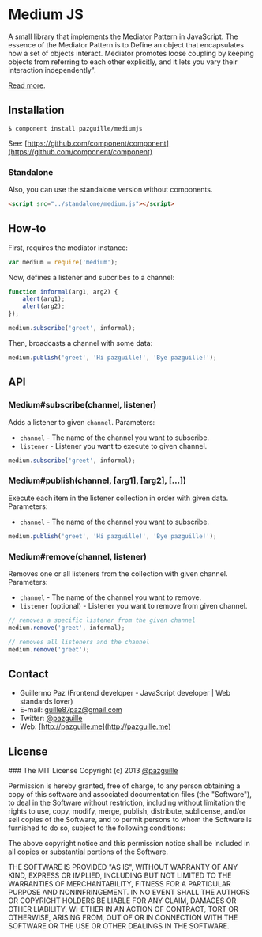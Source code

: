 # Medium JS

A small library that implements the Mediator Pattern in JavaScript. The essence of the Mediator Pattern is to Define an object that encapsulates how a set of objects interact. Mediator promotes loose coupling by keeping objects from referring to each other explicitly, and it lets you vary their interaction independently".

[Read more](http://en.wikipedia.org/wiki/Mediator_pattern).

## Installation

    $ component install pazguille/mediumjs

See: [https://github.com/component/component](https://github.com/component/component)

### Standalone
Also, you can use the standalone version without components.
```html
<script src="../standalone/medium.js"></script>
```
## How-to

First, requires the mediator instance:
```js
var medium = require('medium');
```

Now, defines a listener and subcribes to a channel:
```js
function informal(arg1, arg2) {
    alert(arg1);
    alert(arg2);
});

medium.subscribe('greet', informal);
```

Then, broadcasts a channel with some data:
```js
medium.publish('greet', 'Hi pazguille!', 'Bye pazguille!');
```

## API

### Medium#subscribe(channel, listener)
Adds a listener to given `channel`.
Parameters:
- `channel` - The name of the channel you want to subscribe.
- `listener` - Listener you want to execute to given channel.
```js
medium.subscribe('greet', informal);
```

### Medium#publish(channel, [arg1], [arg2], [...])
Execute each item in the listener collection in order with given data.
Parameters:
- `channel` - The name of the channel you want to subscribe.
```js
medium.publish('greet', 'Hi pazguille!', 'Bye pazguille!');
```

### Medium#remove(channel, listener)
Removes one or all listeners from the collection with given channel.
Parameters:
- `channel` - The name of the channel you want to remove.
- `listener` (optional) - Listener you want to remove from given channel.
```js
// removes a specific listener from the given channel
medium.remove('greet', informal);

// removes all listeners and the channel
medium.remove('greet');
```

## Contact
- Guillermo Paz (Frontend developer - JavaScript developer | Web standards lover)
- E-mail: [guille87paz@gmail.com](mailto:guille87paz@gmail.com)
- Twitter: [@pazguille](http://twitter.com/pazguille)
- Web: [http://pazguille.me](http://pazguille.me)

## License
### The MIT License
Copyright (c) 2013 [@pazguille](http://twitter.com/pazguille)

Permission is hereby granted, free of charge, to any person obtaining a copy
of this software and associated documentation files (the "Software"), to deal
in the Software without restriction, including without limitation the rights
to use, copy, modify, merge, publish, distribute, sublicense, and/or sell
copies of the Software, and to permit persons to whom the Software is
furnished to do so, subject to the following conditions:

The above copyright notice and this permission notice shall be included in
all copies or substantial portions of the Software.

THE SOFTWARE IS PROVIDED "AS IS", WITHOUT WARRANTY OF ANY KIND, EXPRESS OR
IMPLIED, INCLUDING BUT NOT LIMITED TO THE WARRANTIES OF MERCHANTABILITY,
FITNESS FOR A PARTICULAR PURPOSE AND NONINFRINGEMENT. IN NO EVENT SHALL THE
AUTHORS OR COPYRIGHT HOLDERS BE LIABLE FOR ANY CLAIM, DAMAGES OR OTHER
LIABILITY, WHETHER IN AN ACTION OF CONTRACT, TORT OR OTHERWISE, ARISING FROM,
OUT OF OR IN CONNECTION WITH THE SOFTWARE OR THE USE OR OTHER DEALINGS IN
THE SOFTWARE.